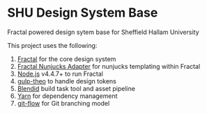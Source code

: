 # SHU Design System Base

Fractal powered design sytem base for Sheffield Hallam University

This project uses the following:

1. [Fractal](https://fractal.build/guide) for the core design system
2. [Fractal Nunjucks Adapter](https://github.com/frctl/nunjucks) for nunjucks templating within Fractal
3. [Node.js](https://nodejs.org/en/) v4.4.7+ to run Fractal
4. [gulp-theo](https://github.com/salesforce-ux/theo) to handle design tokens
5. [Blendid](https://github.com/vigetlabs/blendid) build task tool and asset pipeline
6. [Yarn](https://yarnpkg.com/lang/en/) for dependency management 
7. [git-flow](https://github.com/nvie/gitflow) for Git branching model
